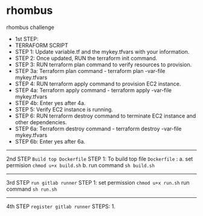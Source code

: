# rhombus
rhombus challenge

*  1st STEP:
*  TERRAFORM SCRIPT
* STEP 1: Update variable.tf and the mykey.tfvars with your information.
* STEP 2: Once updated, RUN the terraform init command.
* STEP 3: RUN terraform plan command to verify resources to provision.
* STEP 3a: Terraform plan command - terraform plan -var-file mykey.tfvars
* STEP 4: RUN terraform apply command to provision EC2 instance.
* STEP 4a: Terraform apply command - terraform apply -var-file mykey.tfvars
* STEP 4b: Enter yes after 4a.
* STEP 5: Verify EC2 instance is running.
* STEP 6: RUN terraform destroy command to terminate EC2 instance and other dependencies.
* STEP 6a: Terraform destroy command - terraform destroy -var-file mykey.tfvars
* STEP 6b: Enter yes after 6a.


***************************************************************************
2nd STEP ```Build top Dockerfile```
STEP 1: To build top file ```Dockerfile``` :
  a. set permision ```chmod u+x build.sh```
  b. run command ```sh build.sh```
  

***************************************************************************
3rd STEP ```run gitlab runner```
STEP 1: set permission ```chmod u+x run.sh```
        run command ```sh run.sh```
        
        


***************************************************************************
4th STEP ```register gitlab runner```
STEPS:
  1. 
